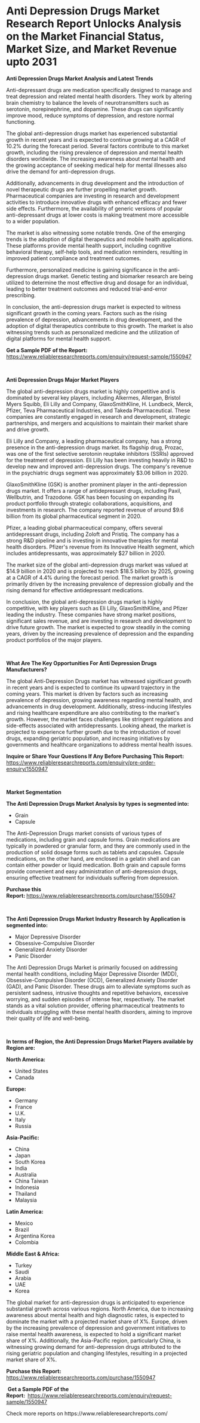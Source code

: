 <p><h1>Anti Depression Drugs Market Research Report Unlocks Analysis on the Market Financial Status, Market Size, and Market Revenue upto 2031</h1></p><p><strong>Anti Depression Drugs Market Analysis and Latest Trends</strong></p>
<p><p>Anti-depressant drugs are medication specifically designed to manage and treat depression and related mental health disorders. They work by altering brain chemistry to balance the levels of neurotransmitters such as serotonin, norepinephrine, and dopamine. These drugs can significantly improve mood, reduce symptoms of depression, and restore normal functioning.</p><p>The global anti-depression drugs market has experienced substantial growth in recent years and is expected to continue growing at a CAGR of 10.2% during the forecast period. Several factors contribute to this market growth, including the rising prevalence of depression and mental health disorders worldwide. The increasing awareness about mental health and the growing acceptance of seeking medical help for mental illnesses also drive the demand for anti-depression drugs.</p><p>Additionally, advancements in drug development and the introduction of novel therapeutic drugs are further propelling market growth. Pharmaceutical companies are investing in research and development activities to introduce innovative drugs with enhanced efficacy and fewer side effects. Furthermore, the availability of generic versions of popular anti-depressant drugs at lower costs is making treatment more accessible to a wider population.</p><p>The market is also witnessing some notable trends. One of the emerging trends is the adoption of digital therapeutics and mobile health applications. These platforms provide mental health support, including cognitive behavioral therapy, self-help tools, and medication reminders, resulting in improved patient compliance and treatment outcomes.</p><p>Furthermore, personalized medicine is gaining significance in the anti-depression drugs market. Genetic testing and biomarker research are being utilized to determine the most effective drug and dosage for an individual, leading to better treatment outcomes and reduced trial-and-error prescribing.</p><p>In conclusion, the anti-depression drugs market is expected to witness significant growth in the coming years. Factors such as the rising prevalence of depression, advancements in drug development, and the adoption of digital therapeutics contribute to this growth. The market is also witnessing trends such as personalized medicine and the utilization of digital platforms for mental health support.</p></p>
<p><strong>Get a Sample PDF of the Report:&nbsp;</strong> <a href="https://www.reliableresearchreports.com/enquiry/request-sample/1550947">https://www.reliableresearchreports.com/enquiry/request-sample/1550947</a></p>
<p>&nbsp;</p>
<p><strong>Anti Depression Drugs Major Market Players</strong></p>
<p><p>The global anti-depression drugs market is highly competitive and is dominated by several key players, including Alkermes, Allergan, Bristol Myers Squibb, Eli Lilly and Company, GlaxoSmithKline, H. Lundbeck, Merck, Pfizer, Teva Pharmaceutical Industries, and Takeda Pharmaceutical. These companies are constantly engaged in research and development, strategic partnerships, and mergers and acquisitions to maintain their market share and drive growth.</p><p>Eli Lilly and Company, a leading pharmaceutical company, has a strong presence in the anti-depression drugs market. Its flagship drug, Prozac, was one of the first selective serotonin reuptake inhibitors (SSRIs) approved for the treatment of depression. Eli Lilly has been investing heavily in R&D to develop new and improved anti-depression drugs. The company's revenue in the psychiatric drugs segment was approximately $3.06 billion in 2020.</p><p>GlaxoSmithKline (GSK) is another prominent player in the anti-depression drugs market. It offers a range of antidepressant drugs, including Paxil, Wellbutrin, and Trazodone. GSK has been focusing on expanding its product portfolio through strategic collaborations, acquisitions, and investments in research. The company reported revenue of around $9.6 billion from its global pharmaceutical segment in 2020.</p><p>Pfizer, a leading global pharmaceutical company, offers several antidepressant drugs, including Zoloft and Pristiq. The company has a strong R&D pipeline and is investing in innovative therapies for mental health disorders. Pfizer's revenue from its Innovative Health segment, which includes antidepressants, was approximately $27 billion in 2020.</p><p>The market size of the global anti-depression drugs market was valued at $14.9 billion in 2020 and is projected to reach $18.5 billion by 2025, growing at a CAGR of 4.4% during the forecast period. The market growth is primarily driven by the increasing prevalence of depression globally and the rising demand for effective antidepressant medications.</p><p>In conclusion, the global anti-depression drugs market is highly competitive, with key players such as Eli Lilly, GlaxoSmithKline, and Pfizer leading the industry. These companies have strong market positions, significant sales revenue, and are investing in research and development to drive future growth. The market is expected to grow steadily in the coming years, driven by the increasing prevalence of depression and the expanding product portfolios of the major players.</p></p>
<p>&nbsp;</p>
<p><strong>What Are The Key Opportunities For Anti Depression Drugs Manufacturers?</strong></p>
<p><p>The global Anti-Depression Drugs market has witnessed significant growth in recent years and is expected to continue its upward trajectory in the coming years. This market is driven by factors such as increasing prevalence of depression, growing awareness regarding mental health, and advancements in drug development. Additionally, stress-inducing lifestyles and rising healthcare expenditure are also contributing to the market's growth. However, the market faces challenges like stringent regulations and side-effects associated with antidepressants. Looking ahead, the market is projected to experience further growth due to the introduction of novel drugs, expanding geriatric population, and increasing initiatives by governments and healthcare organizations to address mental health issues.</p></p>
<p><strong>Inquire or Share Your Questions If Any Before Purchasing This Report:</strong> <a href="https://www.reliableresearchreports.com/enquiry/pre-order-enquiry/1550947">https://www.reliableresearchreports.com/enquiry/pre-order-enquiry/1550947</a></p>
<p>&nbsp;</p>
<p><strong>Market Segmentation</strong></p>
<p><strong>The Anti Depression Drugs Market Analysis by types is segmented into:</strong></p>
<p><ul><li>Grain</li><li>Capsule</li></ul></p>
<p><p>The Anti-Depression Drugs market consists of various types of medications, including grain and capsule forms. Grain medications are typically in powdered or granular form, and they are commonly used in the production of solid dosage forms such as tablets and capsules. Capsule medications, on the other hand, are enclosed in a gelatin shell and can contain either powder or liquid medication. Both grain and capsule forms provide convenient and easy administration of anti-depression drugs, ensuring effective treatment for individuals suffering from depression.</p></p>
<p><strong>Purchase this Report:&nbsp;</strong><a href="https://www.reliableresearchreports.com/purchase/1550947">https://www.reliableresearchreports.com/purchase/1550947</a></p>
<p>&nbsp;</p>
<p><strong>The Anti Depression Drugs Market Industry Research by Application is segmented into:</strong></p>
<p><ul><li>Major Depressive Disorder</li><li>Obsessive-Compulsive Disorder</li><li>Generalized Anxiety Disorder</li><li>Panic Disorder</li></ul></p>
<p><p>The Anti Depression Drugs Market is primarily focused on addressing mental health conditions, including Major Depressive Disorder (MDD), Obsessive-Compulsive Disorder (OCD), Generalized Anxiety Disorder (GAD), and Panic Disorder. These drugs aim to alleviate symptoms such as persistent sadness, intrusive thoughts and repetitive behaviors, excessive worrying, and sudden episodes of intense fear, respectively. The market stands as a vital solution provider, offering pharmaceutical treatments to individuals struggling with these mental health disorders, aiming to improve their quality of life and well-being.</p></p>
<p>&nbsp;</p>
<p><strong>In terms of Region, the Anti Depression Drugs Market Players available by Region are:</strong></p>
<p>
    <p> <strong> North America: </strong>
        <ul>
            <li>United States</li>
            <li>Canada</li>
        </ul>
        </p> 
    <p> <strong> Europe: </strong>
        <ul>
            <li>Germany</li>
            <li>France</li>
            <li>U.K.</li>
            <li>Italy</li>
            <li>Russia</li>
        </ul>
        </p> 
    <p> <strong> Asia-Pacific: </strong>
        <ul>
            <li>China</li>
            <li>Japan</li>
            <li>South Korea</li>
            <li>India</li>
            <li>Australia</li>
            <li>China Taiwan</li>
            <li>Indonesia</li>
            <li>Thailand</li>
            <li>Malaysia</li>
        </ul>
        </p> 
    <p> <strong> Latin America: </strong>
        <ul>
            <li>Mexico</li>
            <li>Brazil</li>
            <li>Argentina Korea</li>
            <li>Colombia</li>
        </ul>
        </p> 
    <p> <strong> Middle East & Africa: </strong>
        <ul>
            <li>Turkey</li>
            <li>Saudi</li>
            <li>Arabia</li>
            <li>UAE</li>
            <li>Korea</li>
        </ul>
    </p>
    </p>
<p><p>The global market for anti-depression drugs is anticipated to experience substantial growth across various regions. North America, due to increasing awareness about mental health and high diagnostic rates, is expected to dominate the market with a projected market share of X%. Europe, driven by the increasing prevalence of depression and government initiatives to raise mental health awareness, is expected to hold a significant market share of X%. Additionally, the Asia-Pacific region, particularly China, is witnessing growing demand for anti-depression drugs attributed to the rising geriatric population and changing lifestyles, resulting in a projected market share of X%.</p></p>
<p><strong>Purchase this Report: </strong><a href="https://www.reliableresearchreports.com/purchase/1550947">https://www.reliableresearchreports.com/purchase/1550947</a></p>
<p>&nbsp;<strong>Get a Sample PDF of the Report:&nbsp;&nbsp;</strong><a href="https://www.reliableresearchreports.com/enquiry/request-sample/1550947">https://www.reliableresearchreports.com/enquiry/request-sample/1550947</a></p>
<p><strong></strong></p>
<p>Check more reports on https://www.reliableresearchreports.com/</p>